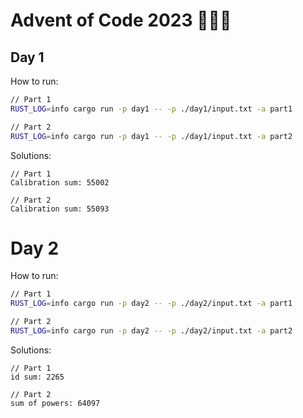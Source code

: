 # Advent of Code 2023 🌟🎄🦀

## Day 1

How to run:
```sh
// Part 1
RUST_LOG=info cargo run -p day1 -- -p ./day1/input.txt -a part1

// Part 2
RUST_LOG=info cargo run -p day1 -- -p ./day1/input.txt -a part2
```

Solutions:
```
// Part 1
Calibration sum: 55002

// Part 2
Calibration sum: 55093
```

# Day 2

How to run:
```sh
// Part 1
RUST_LOG=info cargo run -p day2 -- -p ./day2/input.txt -a part1

// Part 2
RUST_LOG=info cargo run -p day2 -- -p ./day2/input.txt -a part2
```

Solutions:
```
// Part 1
id sum: 2265

// Part 2
sum of powers: 64097
```
